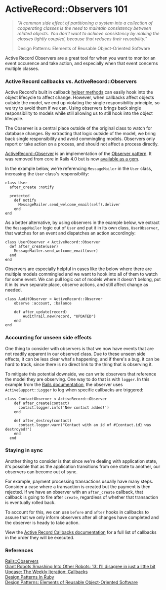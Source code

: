# ActiveRecord::Observers 101

> *"A common side effect of partitioning a system into a collection of cooperating classes is the need to maintain consistency between related objects. You don't want to achieve consistency by making the classes tightly coupled, because that reduces their reusability."*  
>
> Design Patterns: Elements of Reusable Object-Oriented Software

Active Record Observers are a great tool for when you want to monitor an event occurence and take action, and especially when that event concerns multiple classes.

### Active Record callbacks vs. ActiveRecord::Observers
Active Record's built in callback [helper methods](http://guides.rubyonrails.org/active_record_callbacks.html#available-callbacks) can easily hook into the object lifecycle to affect change. However, when callbacks affect objects outside the model, we end up violating the single responsibility principle, so we try to avoid them if we can. Using observers brings back single responsibility to models while still allowing us to still hook into the object lifecycle.

The Observer is a central place outside of the original class to watch for database changes. By extracting that logic outside of the model, we bring back single responsibility and avoid commingling models. Observers only report or take action on a process, and should not affect a process directly.

[ActiveRecord::Observer](http://api.rubyonrails.org/v3.2/classes/ActiveRecord/Observer.html) is an implementation of the [Observer pattern](https://en.wikipedia.org/wiki/Observer_pattern). It was removed from core in Rails 4.0 but is now [available as a gem](https://github.com/rails/rails-observers).

In the example below, we're referencing `MessageMailer` in the `User` class, increasing the `User` class's responsibility:

```
class User
  after_create :notify

  protected
    def notify
      MessageMailer.send_welcome_email(self).deliver
    end
end
```

As a better alternative, by using observers in the example below, we extract the `MessageMailer` logic out of `User` and put it in its own class, `UserObserver`, that watches for an event and dispatches an action accordingly:

```
class UserObserver < ActiveRecord::Observer
  def after_create(user)
    MessageMailer.send_welcome_email(user)
  end
end
```

Observers are especially helpful in cases like the below where there are multiple models commingled and we want to hook into all of them to watch for some event. We can pull logic out of models where it doesn't belong, put it in its own separate place, observe actions, and still affect change as needed.

```
class AuditObserver < ActiveRecord::Observer
	observe :account, :balance

	def after_update(record)
		AuditTrail.new(record, "UPDATED")
	end
end
```

### Accounting for unseen side effects

One thing to consider with observers is that we now have events that are not readily apparent in our observed class. Due to these unseen side effects, it can be less clear what's happening, and if there's a bug, it can be hard to track, since there is no direct link to the thing that is observing it.

To mitigate this potential downside, we can write observers that reference the model they are observing. One way to do that is with `logger`. In this example from the [Rails documentation](http://api.rubyonrails.org/v2.3/classes/ActiveRecord/Observer.html), the observer uses `ActiveSupport::Logger` to log when specific callbacks are triggered:

```
class ContactObserver < ActiveRecord::Observer
    def after_create(contact)
      contact.logger.info('New contact added!')
    end

    def after_destroy(contact)
      contact.logger.warn("Contact with an id of #{contact.id} was destroyed!")
    end
  end
```

### Staying in sync

Another thing to consider is that since we're dealing with application state, it's possible that as the application transitions from one state to another, our observers can become out of sync.

For example, payment processing transactions usually have many steps. Consider a case where a transaction is created but the payment is then rejected. If we have an observer with an `after_create` callback, that callback is going to fire after `create`, regardless of whether that transaction is eventually rolled back.

To account for this, we can use `before` and `after` hooks in callbacks to assure that we only inform observers after all changes have completed and the observer is heady to take action.

View the [Active Record Callbacks documentation](http://guides.rubyonrails.org/active_record_callbacks.html#available-callbacks) for a full list of callbacks in the order they will be executed.

### References

[Rails::Observers](https://github.com/rails/rails-observers)  
[Giant Robots Smashing Into Other Robots: 13: I'll disagree in just a little bit](http://giantrobots.fm/13)  
[Upcase: The Weekly Iteration: Callbacks](https://thoughtbot.com/upcase/videos/callbacks)  
[Design Patterns In Ruby](https://www.amazon.com/Design-Patterns-Ruby-Russ-Olsen/dp/0321490452)  
[Design Patterns: Elements of Reusable Object-Oriented Software](http://a.co/7iVlVgw)
